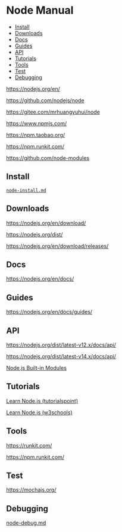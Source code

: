 <!-- #node-manual -->
<!-- omit in toc -->
# Node Manual

- [Install](#install)
- [Downloads](#downloads)
- [Docs](#docs)
- [Guides](#guides)
- [API](#api)
- [Tutorials](#tutorials)
- [Tools](#tools)
- [Test](#test)
- [Debugging](#debugging)

<https://nodejs.org/en/>

<https://github.com/nodejs/node>

<https://gitee.com/mrhuangyuhui/node>

<https://www.npmjs.com/>

<https://npm.taobao.org/>

<https://npm.runkit.com/>

<https://github.com/node-modules>

<!-- #node-install -->
## Install

[`node-install.md`](node-install.md)

## Downloads

<https://nodejs.org/en/download/>

<https://nodejs.org/dist/>

<https://nodejs.org/en/download/releases/>

## Docs

<https://nodejs.org/en/docs/>

## Guides

<https://nodejs.org/en/docs/guides/>

## API

<https://nodejs.org/dist/latest-v12.x/docs/api/>

<https://nodejs.org/dist/latest-v14.x/docs/api/>

[Node.js Built-in Modules](https://www.w3schools.com/nodejs/ref_modules.asp)

<!-- #node-tutorial -->
## Tutorials

[Learn Node.js (tutorialspoint)](https://www.tutorialspoint.com/nodejs/index.htm)

[Learn Node.js (w3schools)](https://www.w3schools.com/nodejs/)

<!-- #node-tool -->
## Tools

<https://runkit.com/>

<https://npm.runkit.com/>

## Test

<https://mochajs.org/>

<!-- #node-debug -->
## Debugging

[node-debug.md](node-debug.md)
